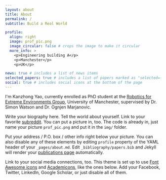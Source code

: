 ```yaml
---
layout: about
title: About
permalink: /
subtitle: Build a Real World

profile:
  align: right
  image: prof_pic.png
  image_circular: false # crops the image to make it circular
  more_info: >
    <p>Engineering building A</p>
    <p>Manchester</p>
    <p>UK</p>

news: true # includes a list of news items
selected_papers: true # includes a list of papers marked as "selected={true}"
social: true # includes social icons at the bottom of the page
---
```

I'm Kanzhong Yao, currently enrolled as PhD student at the [Robotics for Extreme Environments Group](https://uomrobotics.com/), University of Manchester, supervised by Dr. Simon Watson and Dr. Ognjen Marjanovic. 

Write your biography here. Tell the world about yourself. Link to your favorite [subreddit](https://uomrobotics.com/). You can put a picture in, too. The code is already in, just name your picture `prof_pic.png` and put it in the `img/` folder.

Put your address / P.O. box / other info right below your picture. You can also disable any of these elements by editing `profile` property of the YAML header of your `_pages/about.md`. Edit `_bibliography/papers.bib` and Jekyll will render your [publications page](/al-folio/publications/) automatically.

Link to your social media connections, too. This theme is set up to use [Font Awesome icons](https://fontawesome.com/) and [Academicons](https://jpswalsh.github.io/academicons/), like the ones below. Add your Facebook, Twitter, LinkedIn, Google Scholar, or just disable all of them.
